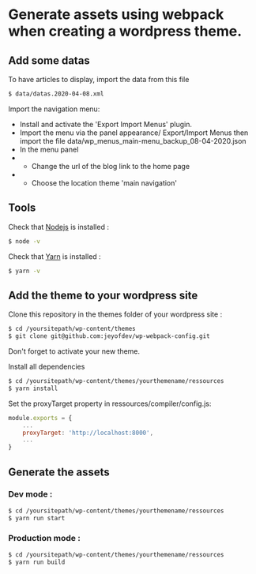 # Generate assets using webpack when creating a wordpress theme.



## Add some datas

To have articles to display, import the data from this file
```sh
$ data/datas.2020-04-08.xml
```

Import the navigation menu:
* Install and activate the 'Export Import Menus' plugin.
* Import the menu via the panel appearance/ Export/Import Menus then import the file data/wp_menus_main-menu_backup_08-04-2020.json
* In the menu panel
* * Change the url of the blog link to the home page 
* * Choose the location theme 'main navigation'




## Tools

Check that [Nodejs](https://nodejs.org/en/download/) is installed :
```sh
$ node -v
```

Check that [Yarn](https://yarnpkg.com/en/docs/install) is installed :
```sh
$ yarn -v
```




## Add the theme to your wordpress site

Clone this repository in the themes folder of your wordpress site :
```sh
$ cd /yoursitepath/wp-content/themes
$ git clone git@github.com:jeyofdev/wp-webpack-config.git
```

Don't forget to activate your new theme.

Install all dependencies
```sh
$ cd /yoursitepath/wp-content/themes/yourthemename/ressources
$ yarn install
```

Set the proxyTarget property in ressources/compiler/config.js:
```js
module.exports = {
    ...
    proxyTarget: 'http://localhost:8000',
    ...
}
```



## Generate the assets
### Dev mode :
```sh
$ cd /yoursitepath/wp-content/themes/yourthemename/ressources
$ yarn run start
```

### Production mode :
```sh
$ cd /yoursitepath/wp-content/themes/yourthemename/ressources
$ yarn run build
```